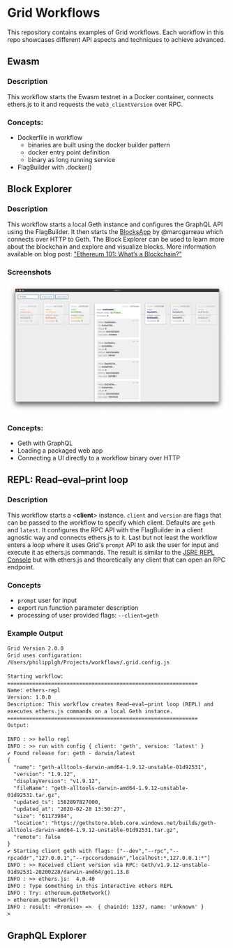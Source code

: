 # Grid Workflows

This repository contains examples of Grid workflows.
Each workflow in this repo showcases different API aspects and techniques to achieve advanced.

## Ewasm

### Description
This workflow starts the Ewasm testnet in a Docker container, connects ethers.js to it and requests the `web3_clientVersion` over RPC.

### Concepts:
- Dockerfile in workflow
  - binaries are built using the docker builder pattern
  - docker entry point definition
  - binary as long running service
- FlagBuilder with .docker()


## Block Explorer

### Description
This workflow starts a local Geth instance and configures the GraphQL API using the FlagBuilder.
It then starts the [BlocksApp](https://github.com/marcgarreau/grid-blocks-app) by @marcgarreau which connects over HTTP to Geth.
The Block Explorer can be used to learn more about the blockchain and explore and visualize blocks.
More information available on blog post: ["Ethereum 101: What’s a Blockchain?"](https://medium.com/ethereum-grid/ethereum-101-whats-a-blockchain-5a1e925963d7)

### Screenshots
![BlocksApp screenshot](./block-explorer/screenshots/block_explorer.png)

### Concepts:
- Geth with GraphQL
- Loading a packaged web app
- Connecting a UI directly to a workflow binary over HTTP

## REPL: Read–eval–print loop

### Description
This workflow starts a <**client**> instance.
`client` and `version` are flags that can be passed to the workflow to specify which client. Defaults are `geth` and `latest`.
It configures the RPC API with the FlagBuilder in a client agnostic way and connects ethers.js to it.
Last but not least the workflow enters a loop where it uses Grid's `prompt` API to ask the user for input and execute it as ethers.js commands.
The result is similar to the [JSRE REPL Console](https://github.com/ethereum/go-ethereum/wiki/JavaScript-Console) but with ethers.js and theoretically any client that can open an RPC endpoint.

### Concepts
- `prompt` user for input
- export run function parameter description
- processing of user provided flags: `--client=geth`

### Example Output
```
Grid Version 2.0.0
Grid uses configuration: /Users/philipplgh/Projects/workflows/.grid.config.js 

Starting workflow:
=============================================================
Name: ethers-repl
Version: 1.0.0
Description: This workflow creates Read–eval–print loop (REPL) and executes ethers.js commands on a local Geth instance.
=============================================================
Output:
              
INFO : >> hello repl
INFO : >> run with config { client: 'geth', version: 'latest' }
✔ Found release for: geth - darwin/latest
{
  "name": "geth-alltools-darwin-amd64-1.9.12-unstable-01d92531",
  "version": "1.9.12",
  "displayVersion": "v1.9.12",
  "fileName": "geth-alltools-darwin-amd64-1.9.12-unstable-01d92531.tar.gz",
  "updated_ts": 1582897827000,
  "updated_at": "2020-02-28 13:50:27",
  "size": "61173984",
  "location": "https://gethstore.blob.core.windows.net/builds/geth-alltools-darwin-amd64-1.9.12-unstable-01d92531.tar.gz",
  "remote": false
}
✔ Starting client geth with flags: ["--dev","--rpc","--rpcaddr","127.0.0.1","--rpccorsdomain","localhost:*,127.0.0.1:*"]
INFO : >> Received client version via RPC: Geth/v1.9.12-unstable-01d92531-20200228/darwin-amd64/go1.13.8
INFO : >> ethers.js:  4.0.40
INFO : Type something in this interactive ethers REPL
INFO : Try: ethereum.getNetwork()
> ethereum.getNetwork()
INFO : result: <Promise> =>  { chainId: 1337, name: 'unknown' }
> 
```

## GraphQL Explorer